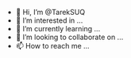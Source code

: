 - 👋 Hi, I’m @TarekSUQ
- 👀 I’m interested in ...
- 🌱 I’m currently learning ...
- 💞️ I’m looking to collaborate on ...
- 📫 How to reach me ...

<!---
TarekSUQ/TarekSUQ is a ✨ special ✨ repository because its `README.md` (this file) appears on your GitHub profile.
You can click the Preview link to take a look at your changes.
--->
